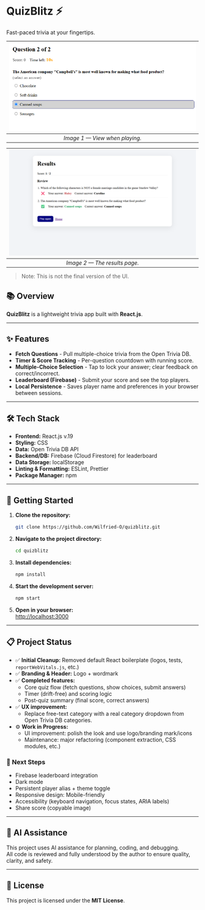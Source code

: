 # QuizBlitz ⚡

Fast-paced trivia at your fingertips.

| ![App Preview](preview-app-play-view.png) |
| :---------------------------------------: |
|      _Image 1 — View when playing._       |

| ![App Preview](preview-app-results-view.png) |
| :------------------------------------------: |
|        _Image 2 — The results page._         |

> Note: This is not the final version of the UI.

## 📚 Overview

**QuizBlitz** is a lightweight trivia app built with **React.js**.

---

## ✨ Features

- **Fetch Questions** - Pull multiple-choice trivia from the Open Trivia DB.
- **Timer & Score Tracking** - Per-question countdown with running score.
- **Multiple-Choice Selection** - Tap to lock your answer; clear feedback on correct/incorrect.
- **Leaderboard (Firebase)** - Submit your score and see the top players.
- **Local Persistence** - Saves player name and preferences in your browser between sessions.

---

## 🛠️ Tech Stack

- **Frontend:** React.js v.19
- **Styling:** CSS
- **Data:** Open Trivia DB API
- **Backend/DB:** Firebase (Cloud Firestore) for leaderboard
- **Data Storage:** localStorage
- **Linting & Formatting:** ESLint, Prettier
- **Package Manager:** npm

---

## 🚀 Getting Started

1. **Clone the repository:**

    ```bash
    git clone https://github.com/Wilfried-O/quizblitz.git
    ```

2. **Navigate to the project directory:**

    ```bash
    cd quizblitz
    ```

3. **Install dependencies:**

    ```bash
    npm install
    ```

4. **Start the development server:**

    ```bash
    npm start
    ```

5. **Open in your browser:**  
   [http://localhost:3000](http://localhost:3000)

---

## 📋 Project Status

- ✅ **Initial Cleanup:** Removed default React boilerplate (logos, tests, `reportWebVitals.js`, etc.)
- ✅ **Branding & Header:** Logo + wordmark
- ✅ **Completed features:**
    - Core quiz flow (fetch questions, show choices, submit answers)
    - Timer (drift-free) and scoring logic
    - Post-quiz summary (final score, correct answers)
- ✅ **UX improvement:**
    - Replace free-text category with a real category dropdown from Open Trivia DB categories.
- ⚙️ **Work in Progress:**
    - UI improvement: polish the look and use logo/branding mark/icons
    - Maintenance: major refactoring (component extraction, CSS modules, etc.)

### 🧭 Next Steps

- Firebase leaderboard integration
- Dark mode
- Persistent player alias + theme toggle
- Responsive design: Mobile-friendly
- Accessibility (keyboard navigation, focus states, ARIA labels)
- Share score (copyable image)

---

## 🤖 AI Assistance

This project uses AI assistance for planning, coding, and debugging.  
All code is reviewed and fully understood by the author to ensure quality, clarity, and safety.

---

## 📄 License

This project is licensed under the **MIT License**.
